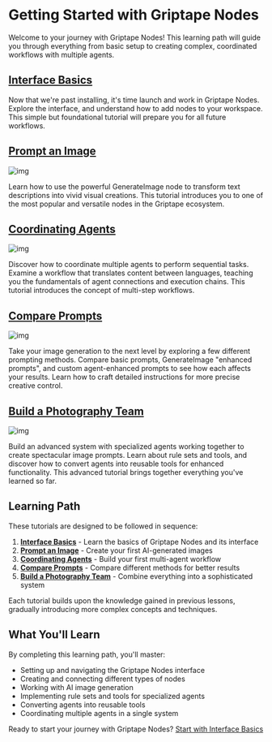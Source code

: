 # Getting Started with Griptape Nodes

Welcome to your journey with Griptape Nodes! This learning path will guide you through everything from basic setup to creating complex, coordinated workflows with multiple agents.

## [Interface Basics](../ftue/00_tour/FTUE_00_tour.md)

Now that we're past installing, it's time launch and work in Griptape Nodes. Explore the interface, and understand how to add nodes to your workspace. This simple but foundational tutorial will prepare you for all future workflows.

## [Prompt an Image](../ftue/01_prompt_an_image/FTUE_01_prompt_an_image.md)

![img](assets/FTUE_01_prompt_an_image.png)

Learn how to use the powerful GenerateImage node to transform text descriptions into vivid visual creations. This tutorial introduces you to one of the most popular and versatile nodes in the Griptape ecosystem.

## [Coordinating Agents](../ftue/02_translator/FTUE_02_translator.md)

![img](assets/FTUE_02_translator.png)

Discover how to coordinate multiple agents to perform sequential tasks. Examine a workflow that translates content between languages, teaching you the fundamentals of agent connections and execution chains. This tutorial introduces the concept of multi-step workflows.

## [Compare Prompts](../ftue/03_compare_prompts/FTUE_03_compare_prompts.md)

![img](assets/FTUE_03_compare_prompts.png)

Take your image generation to the next level by exploring a few different prompting methods. Compare basic prompts, GenerateImage "enhanced prompts", and custom agent-enhanced prompts to see how each affects your results. Learn how to craft detailed instructions for more precise creative control.

## [Build a Photography Team](../ftue/04_photography_team/FTUE_04_photography_team.md)

![img](assets/FTUE_04_photography_team.png)

Build an advanced system with specialized agents working together to create spectacular image prompts. Learn about rule sets and tools, and discover how to convert agents into reusable tools for enhanced functionality. This advanced tutorial brings together everything you've learned so far.

## Learning Path

These tutorials are designed to be followed in sequence:

1. **[Interface Basics](../ftue/00_tour/FTUE_00_tour.md)** - Learn the basics of Griptape Nodes and its interface
1. **[Prompt an Image](../ftue/01_prompt_an_image/FTUE_01_prompt_an_image.md)** - Create your first AI-generated images
1. **[Coordinating Agents](../ftue/02_translator/FTUE_02_translator.md)** - Build your first multi-agent workflow
1. **[Compare Prompts](../ftue/03_compare_prompts/FTUE_03_compare_prompts.md)** - Compare different methods for better results
1. **[Build a Photography Team](../ftue/04_photography_team/FTUE_04_photography_team.md)** - Combine everything into a sophisticated system

Each tutorial builds upon the knowledge gained in previous lessons, gradually introducing more complex concepts and techniques.

## What You'll Learn

By completing this learning path, you'll master:

- Setting up and navigating the Griptape Nodes interface
- Creating and connecting different types of nodes
- Working with AI image generation
- Implementing rule sets and tools for specialized agents
- Converting agents into reusable tools
- Coordinating multiple agents in a single system

Ready to start your journey with Griptape Nodes? [Start with Interface Basics](00_tour/FTUE_00_tour.md)
